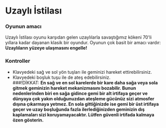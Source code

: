 # Uzaylı İstilası
### Oyunun amacı 
Uzaylı İstilası oyunu karşıdan gelen uzaylılarla savaştığımız kökeni 70'li yıllara kadar dayanan klasik bir oyundur.
Oyunun çok basit bir amacı vardır:
**Uzaylıların yüzeye ulaşmasını engelle!**
### Kontroller

- Klavyedeki sağ ve sol yön tuşları ile geminizi hareket ettirebilirsiniz.
- Klavyedeki boşluk tuşu ile de ateş edebilirsiniz.<br />
###!DİKKAT: 
**En sağ ve en sol karelerde bir kare daha sağa veya sola gitmek geminizin hareket mekanizmasını bozabilir. Bunun nedenlerinden biri en sağa gidince gemi bir alt irtifaya geçer ve dünyaya çok yakın olduğunuzdan ateşleme gücünüz sizi atmosfer dışına çıkarmaya yetmez. En sola gittiğinizde ise gemi bir üst irtifaya geçer ve uzay boşluğunda fazla ilerlediğinizden geminizin dış kaplamaları sizi koruyamayacaktır. Lütfen güvenli irtifada kalmaya özen gösterin.**

